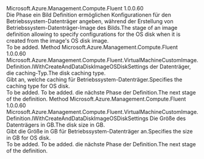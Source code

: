 <Type Name="IWithOSDiskSettings" FullName="Microsoft.Azure.Management.Compute.Fluent.VirtualMachineCustomImage.Definition.IWithOSDiskSettings">
  <TypeSignature Language="C#" Value="public interface IWithOSDiskSettings" />
  <TypeSignature Language="ILAsm" Value=".class public interface auto ansi abstract IWithOSDiskSettings" />
  <TypeSignature Language="DocId" Value="T:Microsoft.Azure.Management.Compute.Fluent.VirtualMachineCustomImage.Definition.IWithOSDiskSettings" />
  <TypeSignature Language="VB.NET" Value="Public Interface IWithOSDiskSettings" />
  <TypeSignature Language="F#" Value="type IWithOSDiskSettings = interface" />
  <AssemblyInfo>
    <AssemblyName>Microsoft.Azure.Management.Compute.Fluent</AssemblyName>
    <AssemblyVersion>1.0.0.60</AssemblyVersion>
  </AssemblyInfo>
  <Interfaces />
  <Docs>
    <summary>
            <span data-ttu-id="7a4e1-101">Die Phase ein Bild Definition ermöglichen Konfigurationen für den Betriebssystem-Datenträger angeben, während der Erstellung von Betriebssystem-Datenträger-Image des Bilds.</span><span class="sxs-lookup"><span data-stu-id="7a4e1-101">The stage of an image definition allowing to specify configurations for the OS disk when it is created from the image's  OS disk image.</span></span>
            </summary>
    <remarks>To be added.</remarks>
  </Docs>
  <Members>
    <Member MemberName="WithOSDiskCaching">
      <MemberSignature Language="C#" Value="public Microsoft.Azure.Management.Compute.Fluent.VirtualMachineCustomImage.Definition.IWithCreateAndDataDiskImageOSDiskSettings WithOSDiskCaching (Microsoft.Azure.Management.Compute.Fluent.Models.CachingTypes cachingType);" />
      <MemberSignature Language="ILAsm" Value=".method public hidebysig newslot virtual instance class Microsoft.Azure.Management.Compute.Fluent.VirtualMachineCustomImage.Definition.IWithCreateAndDataDiskImageOSDiskSettings WithOSDiskCaching(valuetype Microsoft.Azure.Management.Compute.Fluent.Models.CachingTypes cachingType) cil managed" />
      <MemberSignature Language="DocId" Value="M:Microsoft.Azure.Management.Compute.Fluent.VirtualMachineCustomImage.Definition.IWithOSDiskSettings.WithOSDiskCaching(Microsoft.Azure.Management.Compute.Fluent.Models.CachingTypes)" />
      <MemberSignature Language="VB.NET" Value="Public Function WithOSDiskCaching (cachingType As CachingTypes) As IWithCreateAndDataDiskImageOSDiskSettings" />
      <MemberSignature Language="F#" Value="abstract member WithOSDiskCaching : Microsoft.Azure.Management.Compute.Fluent.Models.CachingTypes -&gt; Microsoft.Azure.Management.Compute.Fluent.VirtualMachineCustomImage.Definition.IWithCreateAndDataDiskImageOSDiskSettings" Usage="iWithOSDiskSettings.WithOSDiskCaching cachingType" />
      <MemberType>Method</MemberType>
      <AssemblyInfo>
        <AssemblyName>Microsoft.Azure.Management.Compute.Fluent</AssemblyName>
        <AssemblyVersion>1.0.0.60</AssemblyVersion>
      </AssemblyInfo>
      <ReturnValue>
        <ReturnType>Microsoft.Azure.Management.Compute.Fluent.VirtualMachineCustomImage.Definition.IWithCreateAndDataDiskImageOSDiskSettings</ReturnType>
      </ReturnValue>
      <Parameters>
        <Parameter Name="cachingType" Type="Microsoft.Azure.Management.Compute.Fluent.Models.CachingTypes" />
      </Parameters>
      <Docs>
        <param name="cachingType"><span data-ttu-id="7a4e1-102">der Datenträger, die caching-Typ.</span><span class="sxs-lookup"><span data-stu-id="7a4e1-102">The disk caching type.</span></span></param>
        <summary>
            <span data-ttu-id="7a4e1-103">Gibt an, welche caching für Betriebssystem-Datenträger.</span><span class="sxs-lookup"><span data-stu-id="7a4e1-103">Specifies the caching type for OS disk.</span></span>
            </summary>
        <returns>To be added.</returns>
        <remarks>To be added.</remarks>
        <return><span data-ttu-id="7a4e1-104">die nächste Phase der Definition.</span><span class="sxs-lookup"><span data-stu-id="7a4e1-104">The next stage of the definition.</span></span></return>
      </Docs>
    </Member>
    <Member MemberName="WithOSDiskSizeInGB">
      <MemberSignature Language="C#" Value="public Microsoft.Azure.Management.Compute.Fluent.VirtualMachineCustomImage.Definition.IWithCreateAndDataDiskImageOSDiskSettings WithOSDiskSizeInGB (int diskSizeGB);" />
      <MemberSignature Language="ILAsm" Value=".method public hidebysig newslot virtual instance class Microsoft.Azure.Management.Compute.Fluent.VirtualMachineCustomImage.Definition.IWithCreateAndDataDiskImageOSDiskSettings WithOSDiskSizeInGB(int32 diskSizeGB) cil managed" />
      <MemberSignature Language="DocId" Value="M:Microsoft.Azure.Management.Compute.Fluent.VirtualMachineCustomImage.Definition.IWithOSDiskSettings.WithOSDiskSizeInGB(System.Int32)" />
      <MemberSignature Language="VB.NET" Value="Public Function WithOSDiskSizeInGB (diskSizeGB As Integer) As IWithCreateAndDataDiskImageOSDiskSettings" />
      <MemberSignature Language="F#" Value="abstract member WithOSDiskSizeInGB : int -&gt; Microsoft.Azure.Management.Compute.Fluent.VirtualMachineCustomImage.Definition.IWithCreateAndDataDiskImageOSDiskSettings" Usage="iWithOSDiskSettings.WithOSDiskSizeInGB diskSizeGB" />
      <MemberType>Method</MemberType>
      <AssemblyInfo>
        <AssemblyName>Microsoft.Azure.Management.Compute.Fluent</AssemblyName>
        <AssemblyVersion>1.0.0.60</AssemblyVersion>
      </AssemblyInfo>
      <ReturnValue>
        <ReturnType>Microsoft.Azure.Management.Compute.Fluent.VirtualMachineCustomImage.Definition.IWithCreateAndDataDiskImageOSDiskSettings</ReturnType>
      </ReturnValue>
      <Parameters>
        <Parameter Name="diskSizeGB" Type="System.Int32" />
      </Parameters>
      <Docs>
        <param name="diskSizeGB"><span data-ttu-id="7a4e1-105">Die Größe des Datenträgers in GB.</span><span class="sxs-lookup"><span data-stu-id="7a4e1-105">The disk size in GB.</span></span></param>
        <summary>
            <span data-ttu-id="7a4e1-106">Gibt die Größe in GB für Betriebssystem-Datenträger an.</span><span class="sxs-lookup"><span data-stu-id="7a4e1-106">Specifies the size in GB for OS disk.</span></span>
            </summary>
        <returns>To be added.</returns>
        <remarks>To be added.</remarks>
        <return><span data-ttu-id="7a4e1-107">die nächste Phase der Definition.</span><span class="sxs-lookup"><span data-stu-id="7a4e1-107">The next stage of the definition.</span></span></return>
      </Docs>
    </Member>
  </Members>
</Type>
